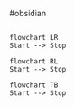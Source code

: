 #obsidian 

```mermaid

flowchart LR
Start --> Stop
```
```mermaid
flowchart RL
Start --> Stop
```
```mermaid
flowchart TB
Start --> Stop
```
